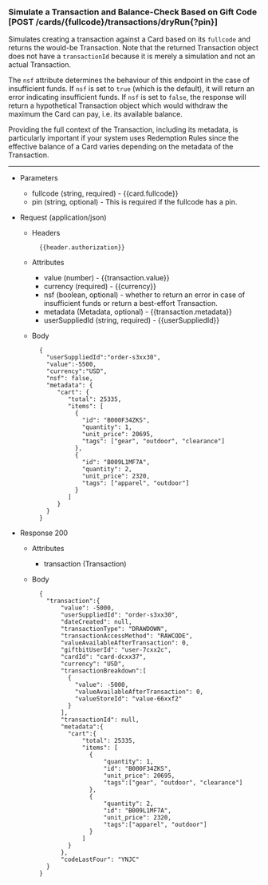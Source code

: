 ### Simulate a Transaction and Balance-Check Based on Gift Code [POST /cards/{fullcode}/transactions/dryRun{?pin}]
<a name="post-transaction-by-code-dryRun-anchor"></a>
Simulates creating a transaction against a Card based on its `fullcode` and returns the would-be Transaction.  Note that the returned Transaction object does not have a `transactionId` because it is merely a simulation and not an actual Transaction.

The `nsf` attribute determines the behaviour of this endpoint in the case of insufficient funds. If `nsf` is set to `true` (which is the default), it will return an error indicating insufficient funds. 
If `nsf` is set to `false`, the response will return a hypothetical Transaction object which would withdraw the maximum the Card can pay, i.e. its available balance. 

Providing the full context of the Transaction, including its metadata, is particularly important if your system uses Redemption Rules since the 
effective balance of a Card varies depending on the metadata of the Transaction.

---

+ Parameters
    + fullcode (string, required) - {{card.fullcode}}
    + pin (string, optional) - This is required if the fullcode has a pin.

+ Request (application/json)
    + Headers
    
            {{header.authorization}}

    + Attributes
        + value (number) - {{transaction.value}}
        + currency (required) - {{currency}}
        + nsf (boolean, optional) - whether to return an error in case of insufficient funds or return a best-effort Transaction.
        + metadata (Metadata, optional) - {{transaction.metadata}}
        + userSuppliedId (string, required) - {{userSuppliedId}}

    + Body 
    
            {
              "userSuppliedId":"order-s3xx30",
              "value":-5500,
              "currency":"USD",
              "nsf": false,
              "metadata": {
                 "cart": {
                    "total": 25335,
                    "items": [
                      {
                        "id": "B000F34ZKS", 
                        "quantity": 1,
                        "unit_price": 20695,
                        "tags": ["gear", "outdoor", "clearance"]
                      },
                      {
                        "id": "B009L1MF7A", 
                        "quantity": 2,
                        "unit_price": 2320,
                        "tags": ["apparel", "outdoor"]
                      }
                    ]
                 }
              }
            }
    
+ Response 200
    + Attributes
        + transaction (Transaction)

    + Body

            {
              "transaction":{
                  "value": -5000,
                  "userSuppliedId": "order-s3xx30",
                  "dateCreated": null,
                  "transactionType": "DRAWDOWN",
                  "transactionAccessMethod": "RAWCODE",
                  "valueAvailableAfterTransaction": 0,
                  "giftbitUserId": "user-7cxx2c",
                  "cardId": "card-dcxx37",
                  "currency": "USD",
                  "transactionBreakdown":[
                    {
                      "value": -5000,
                      "valueAvailableAfterTransaction": 0,
                      "valueStoreId": "value-66xxf2"
                    }
                  ],
                  "transactionId": null,
                  "metadata":{
                    "cart":{
                        "total": 25335,
                        "items": [
                          {
                              "quantity": 1,
                              "id": "B000F34ZKS",
                              "unit_price": 20695,
                              "tags":["gear", "outdoor", "clearance"]
                          },
                          {
                              "quantity": 2,
                              "id": "B009L1MF7A",
                              "unit_price": 2320,
                              "tags":["apparel", "outdoor"]
                          }
                        ]
                    }
                  },
                  "codeLastFour": "YNJC"
              }
            }

